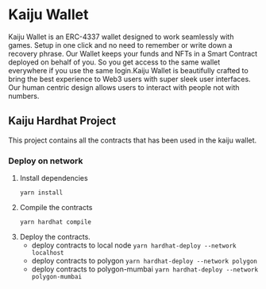 # Kaiju Wallet

Kaiju Wallet is an ERC-4337 wallet designed to work seamlessly with games. Setup in one click and no need to remember or write down a recovery phrase.
Our Wallet keeps your funds and NFTs in a Smart Contract deployed on behalf of you. So you get access to the same wallet everywhere if you use the same login.Kaiju Wallet is beautifully crafted to bring the best experience to Web3 users with super sleek user interfaces. Our human centric design allows users to interact with people not with numbers.

## Kaiju Hardhat Project

This project contains all the contracts that has been used in the kaiju wallet.


### Deploy on network

1. Install dependencies
   ```shell
   yarn install
   ```
2. Compile the contracts
   ```shell
   yarn hardhat compile
   ```
3. Deploy the contracts.
   - deploy contracts to local node  `yarn hardhat-deploy --network localhost`
   - deploy contracts to polygon  `yarn hardhat-deploy --network polygon`
   - deploy contracts to polygon-mumbai  `yarn hardhat-deploy --network polygon-mumbai`
